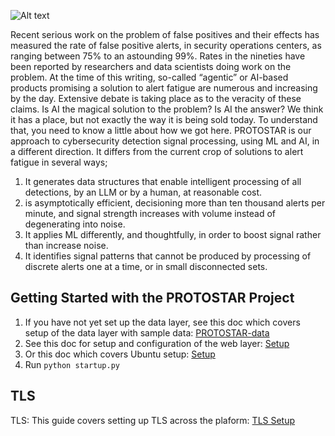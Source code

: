 ![Alt text](img/protostar-logo.jpg)

Recent serious work on the problem of false positives and their effects has measured the rate of false positive alerts, in security operations centers, as ranging between 75% to an astounding 99%. Rates in the nineties have been reported by researchers and data scientists doing work on the problem. At the time of this writing, so-called “agentic” or AI-based products promising a solution to alert fatigue are numerous and increasing by the day. Extensive debate is taking place as to the veracity of these claims. Is AI the magical solution to the problem? Is AI the answer? We think it has a place, but not exactly the way it is being sold today. To understand that, you need to know a little about how we got here. PROTOSTAR is our approach to cybersecurity detection signal processing, using ML and AI, in a different direction. It differs from the current crop of solutions to alert fatigue in several ways; 
1) It generates data structures that enable intelligent processing of all detections, by an LLM or by a human, at reasonable cost.
2) is asymptotically efficient, decisioning more than ten thousand alerts per minute, and signal strength increases with volume instead of degenerating  into noise. 
3) It applies ML differently, and thoughtfully, in order to boost signal rather than increase noise.
4) It identifies signal patterns that cannot be produced by processing of discrete alerts one at a time, or in small disconnected sets.

## Getting Started with the PROTOSTAR Project

1. If you have not yet set up the data layer, see this doc which covers setup of the data layer with sample data: [PROTOSTAR-data](https://github.com/opendr-io/protostar-data)
2. See this doc for setup and configuration of the web layer: [Setup](https://github.com/opendr-io/protostar-web/blob/main/BaseSetup.md)
4. Or this doc which covers Ubuntu setup: [Setup](https://github.com/opendr-io/protostar-web/blob/main/Ubuntu%20Server%20Configuration.md)
3. Run ```python startup.py```

## TLS
TLS: This guide covers setting up TLS across the plaform: [TLS Setup](https://github.com/opendr-io/protostar-web/blob/main/TLSSetup.md)


